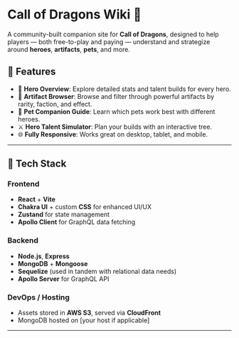 # Call of Dragons Wiki 🐉

A community-built companion site for **Call of Dragons**, designed to help players — both free-to-play and paying — understand and strategize around **heroes**, **artifacts**, **pets**, and more.

## 🌟 Features

- 🧙 **Hero Overview**: Explore detailed stats and talent builds for every hero.
- 📜 **Artifact Browser**: Browse and filter through powerful artifacts by rarity, faction, and effect.
- 🐾 **Pet Companion Guide**: Learn which pets work best with different heroes.
- ⚔️ **Hero Talent Simulator**: Plan your builds with an interactive tree.
- 🌐 **Fully Responsive**: Works great on desktop, tablet, and mobile.

---

## 🚀 Tech Stack

### Frontend
- **React** + **Vite**
- **Chakra UI** + custom **CSS** for enhanced UI/UX
- **Zustand** for state management
- **Apollo Client** for GraphQL data fetching

### Backend
- **Node.js**, **Express**
- **MongoDB** + **Mongoose**
- **Sequelize** (used in tandem with relational data needs)
- **Apollo Server** for GraphQL API

### DevOps / Hosting
- Assets stored in **AWS S3**, served via **CloudFront**
- MongoDB hosted on [your host if applicable]

---